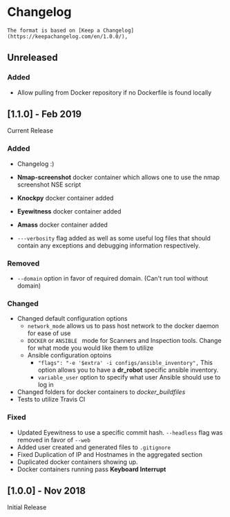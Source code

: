 # Changelog

```
The format is based on [Keep a Changelog](https://keepachangelog.com/en/1.0.0/),
```
## Unreleased

### Added
* Allow pulling from Docker repository if no Dockerfile is found locally

## [1.1.0] - Feb 2019 

Current Release

### Added

* Changelog :)

* **Nmap-screenshot** docker container which allows one to use the nmap screenshot NSE script
* **Knockpy** docker container added
* **Eyewitness** docker container added
* **Amass** docker container added 
* ```---verbosity``` flag added as well as some useful log files that should contain any exceptions and debugging information respectively.

### Removed

* ```--domain``` option in favor of required domain. (Can't run tool without domain)

### Changed

* Changed default configuration options
  * ```network_mode``` allows us to pass host network to the docker daemon for ease of use
  * ```DOCKER``` or ```ANSIBLE ``` mode for Scanners and Inspection tools. Change for what mode you would like them to utilize
  * Ansible configuration optoins
    * ```"flags": "-e '$extra' -i configs/ansible_inventory",``` This option allows you to have a **dr_robot** specific ansible inventory.
    * ```variable_user``` option to specify what user Ansible should use to log in 
* Changed folders for docker containers to *docker_buildfiles*
* Tests to utilize Travis CI 

### Fixed

* Updated Eyewitness to use a specific commit hash. ```--headless``` flag was removed in favor of ```--web```
* Added user created and generated files to ```.gitignore```
* Fixed Duplication of IP and Hostnames in the aggregated section 
* Duplicated docker containers showing up. 
* Docker containers running pass **Keyboard Interrupt**

## [1.0.0] - Nov  2018

Initial Release






